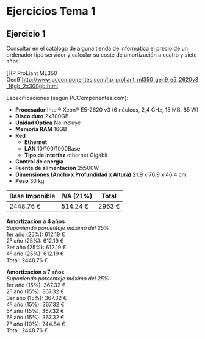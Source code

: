 # Ejercicios Tema 1  

## Ejercicio 1  

Consultar en el catálogo de alguna tienda de informática el precio de un ordenador tipo servidor y calcular su coste de amortización a cuatro y siete años.  

[HP ProLiant ML350 Gen9]http://www.pccomponentes.com/hp_proliant_ml350_gen9_e5_2620v3_16gb_2x300gb.html  

Especificaciones (según PCComponentes.com):  
* **Procesador** Intel® Xeon® E5-2620 v3 (6 núcleos, 2,4 GHz, 15 MB, 85 W)  
* **Disco duro** 2x300GB  
* **Unidad Óptica** No incluye  
* **Memoria RAM** 16GB  
* **Red**  
  * **Ethernet**  
  * **LAN** 10/100/1000Base  
  * **Tipo de interfaz** ethernet Gigabit  
* **Control de energía**  
* **Fuente de alimentación** 2x500W  
* **Dimensiones (Ancho x Profundidad x Altura)** 21.9 x 76.9 x 46.4 cm  
* **Peso** 30 kg  

| Base Imponible | IVA (21%) | Total |
| -------------- | --------- | ----- |
| 2448.76 € | 514.24 €  | 2963 € |

**Amortización a 4 años**  
*Suponiendo porcentaje máximo del 25%*  
1er año (25%): 612.19 €  
2º año (25%): 612.19 €  
3er año (25%): 612.19 €  
4º año (25%): 612.19 €  
Total: 2448.76 €  

**Amortización a 7 años**  
*Suponiendo porcentaje máximo del 25%*  
1er año (15%): 367.32 €  
2º año (15%): 367.32 €  
3er año (15%): 367.32 €  
4º año (15%): 367.32 €  
5º año (15%): 367.32 €  
6º año (15%): 367.32 €  
7º año (10%): 244.84 €  
Total: 2448.76 €  
